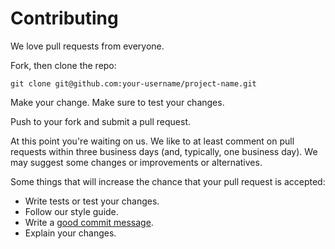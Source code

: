 # Contributing

We love pull requests from everyone. 

Fork, then clone the repo:

    git clone git@github.com:your-username/project-name.git

Make your change. Make sure to test your changes.

Push to your fork and submit a pull request.

At this point you're waiting on us. We like to at least comment on pull requests
within three business days (and, typically, one business day). We may suggest
some changes or improvements or alternatives.

Some things that will increase the chance that your pull request is accepted:

* Write tests or test your changes.
* Follow our style guide.
* Write a [good commit message][commit].
* Explain your changes.

[commit]: http://tbaggery.com/2008/04/19/a-note-about-git-commit-messages.html
